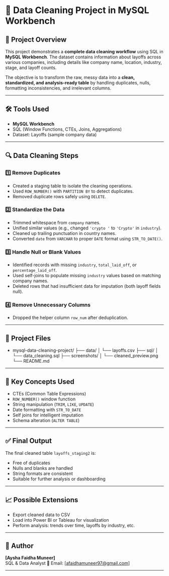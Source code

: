 
# 🧹 Data Cleaning Project in MySQL Workbench

## 📌 Project Overview

This project demonstrates a **complete data cleaning workflow** using SQL in **MySQL Workbench**. The dataset contains information about layoffs across various companies, including details like company name, location, industry, stage, and layoff counts.

The objective is to transform the raw, messy data into a **clean, standardized, and analysis-ready table** by handling duplicates, nulls, formatting inconsistencies, and irrelevant columns.

---

## 🛠️ Tools Used

- **MySQL Workbench**
- SQL (Window Functions, CTEs, Joins, Aggregations)
- Dataset: Layoffs (sample company data)

---

## 🔍 Data Cleaning Steps

### 1️⃣ Remove Duplicates
- Created a staging table to isolate the cleaning operations.
- Used `ROW_NUMBER()` with `PARTITION BY` to detect duplicates.
- Removed duplicate rows safely using `DELETE`.

### 2️⃣ Standardize the Data
- Trimmed whitespace from `company` names.
- Unified similar values (e.g., changed `'crypto '` to `'Crypto'` in `industry`).
- Cleaned up trailing punctuation in country names.
- Converted `date` from `VARCHAR` to proper `DATE` format using `STR_TO_DATE()`.

### 3️⃣ Handle Null or Blank Values
- Identified records with missing `industry`, `total_laid_off`, or `percentage_laid_off`.
- Used self-joins to populate missing `industry` values based on matching company names.
- Deleted rows that had insufficient data for imputation (both layoff fields null).

### 4️⃣ Remove Unnecessary Columns
- Dropped the helper column `row_num` after deduplication.

---

## 📂 Project Files
-  mysql-data-cleaning-project/
├── data/
│ └── layoffs.csv
├── sql/
│ └── data_cleaning.sql
├── screenshots/
│ └── cleaned_preview.png
└── README.md


---

## 🧠 Key Concepts Used

- CTEs (Common Table Expressions)
- `ROW_NUMBER()` window function
- String manipulation (`TRIM`, `LIKE`, `UPDATE`)
- Date formatting with `STR_TO_DATE`
- Self joins for intelligent imputation
- Schema alteration (`ALTER TABLE`)

---

## ✅ Final Output

The final cleaned table `layoffs_staging2` is:
- Free of duplicates
- Nulls and blanks are handled
- String formats are consistent
- Suitable for further analysis or dashboarding

---

## 📈 Possible Extensions

- Export cleaned data to CSV
- Load into Power BI or Tableau for visualization
- Perform analysis: trends over time, layoffs by industry, etc.

---

## 🙌 Author

**[Aysha Faidha Muneer]**  
SQL & Data Analyst 
📧 Email: [afaidhamuneer97@gmail.com]

---



